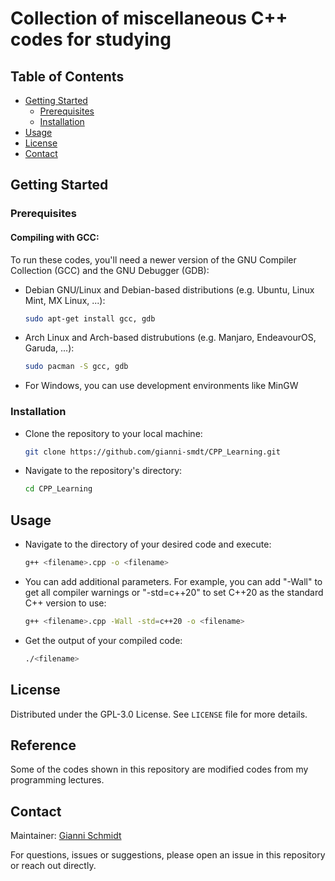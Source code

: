 # Collection of miscellaneous C++ codes for studying

## Table of Contents
- [Getting Started](#getting-started)
  - [Prerequisites](#prerequisites)
  - [Installation](#installation)
- [Usage](#usage)
- [License](#license)
- [Contact](#contact)

## Getting Started
### Prerequisites
#### Compiling with GCC: 
To run these codes, you'll need a newer version of the GNU Compiler Collection (GCC) and the GNU Debugger (GDB):
- Debian GNU/Linux and Debian-based distributions (e.g. Ubuntu, Linux Mint, MX Linux, ...):
  ```bash
  sudo apt-get install gcc, gdb
  ```
- Arch Linux and Arch-based distrubutions (e.g. Manjaro, EndeavourOS, Garuda, ...):
  ```bash
  sudo pacman -S gcc, gdb
  ```
- For Windows, you can use development environments like MinGW 

### Installation
- Clone the repository to your local machine:
  ```bash 
  git clone https://github.com/gianni-smdt/CPP_Learning.git
  ```
- Navigate to the repository's directory: 
  ```bash
  cd CPP_Learning
  ```

## Usage
- Navigate to the directory of your desired code and execute:

    ```bash
    g++ <filename>.cpp -o <filename>
    ```
- You can add additional parameters. For example, you can add "-Wall" to get all compiler warnings or "-std=c++20" to set C++20 as the standard C++ version to use: 
    ```bash
    g++ <filename>.cpp -Wall -std=c++20 -o <filename>
    ```
- Get the output of your compiled code: 
    ```bash
    ./<filename>
    ```

## License
Distributed under the GPL-3.0 License. See `LICENSE` file for more details.

## Reference
Some of the codes shown in this repository are modified codes from my programming lectures.

## Contact
Maintainer: [Gianni Schmidt](mailto:giannischmidt2001@gmail.com)

For questions, issues or suggestions, please open an issue in this repository or reach out directly.
